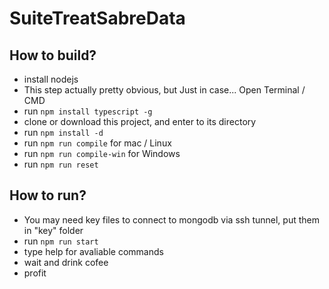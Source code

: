 # SuiteTreatSabreData

## How to build?
- install nodejs
- This step actually pretty obvious, but Just in case... Open Terminal / CMD
- run ```npm install typescript -g```
- clone or download this project, and enter to its directory
- run ```npm install -d```
- run ```npm run compile``` for mac / Linux
- run ```npm run compile-win``` for Windows
- run ```npm run reset```

## How to run?
- You may need key files to connect to mongodb via ssh tunnel, put them in "key" folder
- run ```npm run start```
- type help for avaliable commands
- wait and drink cofee
- profit